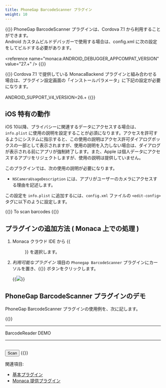 ```yaml
---
title: PhoneGap BarcodeScanner プラグイン
weight: 10
---
```


{{<note>}}
PhoneGap BarcodeScanner プラグインは、Cordova 7.1 から利用することができます。
<br />
Android カスタムビルドデバッガーで使用する場合は、config.xml に次の設定をしてビルドする必要があります。
<br /><br />
&lt;reference name="monaca:ANDROID_DEBUGGER_APPCOMPAT_VERSION" value="27.+" /&gt;
{{</note>}}

{{<note>}}
Cordova 7.1 で提供している MonacaBackend プラグインと組み合わせる場合は、プラグイン設定画面の「インストールパラメータ」に下記の設定が必要になります。
<br /><br />
ANDROID_SUPPORT_V4_VERSION=26.+
{{</note>}}

## iOS 特有の動作

iOS 10以降、プライバシーに関連するデータにアクセスする場合は、 `info.plist` に使用の説明を設定することが必須になります。アクセスを許可するようにシステムに指示すると、この使用の説明はアクセス許可ダイアログボックスの一部として表示されますが、使用の説明を入力しない場合は、ダイアログが表示される前にアプリが強制終了します。また、Apple は個人データにアクセスするアプリをリジェクトしますが、使用の説明は提供していません。

このプラグインでは、次の使用の説明が必要になります。

- `NSCameraUsageDescription` には、アプリがユーザーのカメラにアクセスする理由を記述します。

この設定を `info.plist` に追加するには、`config.xml` ファイルの `<edit-config>` タグに以下のように設定します。

{{<highlight xml>}}
<edit-config target="NSCameraUsageDescription" file="*-Info.plist" mode="merge">
    <string>To scan barcodes</string>
</edit-config>
{{</highlight>}}

## プラグインの追加方法 ( Monaca 上での処理 )

1.  Monaca クラウド IDE から {{<menu menu1="設定" menu2="Cordova プラグインの管理">}} を選択します。

2.  *利用可能なプラグイン* 項目の `Phonegap BarcodeScanner` プラグインにカーソルを置き、{{<guilabel name="有効">}} ボタンをクリックします。

    {{<img src="/images/reference/third_party_phonegap/phonegap_plugin_barcodescanner/1.png">}}

## PhoneGap BarcodeScanner プラグインのデモ

PhoneGap BarcodeScanner プラグインの使用例を、次に記します。

{{<highlight javascript>}}
<!DOCTYPE HTML>
<html>
<head>
  <title>PhoneGap BarcodeScanner Plugin DEMO</title>

  <meta charset="utf-8">
  <meta name="viewport" content="width=device-width, initial-scale=1, maximum-scale=1, user-scalable=no">
  <meta http-equiv="Content-Security-Policy" content="default-src * data: gap: https://ssl.gstatic.com; style-src * 'unsafe-inline'; script-src * 'unsafe-inline' 'unsafe-eval'">
  <script src="components/loader.js"></script>
  <link rel="stylesheet" href="components/loader.css">
  <link rel="stylesheet" href="css/style.css">
  <script>
    function scanBarcode() {
      cordova.plugins.barcodeScanner.scan(
        function (result) {
          alert("We got a barcode\n" +
                "Result: " + result.text + "\n" +
                "Format: " + result.format + "\n" +
                "Cancelled: " + result.cancelled);
        },
        function (error) {
          alert("Scanning failed: " + error);
        },
        {
          preferFrontCamera : true, // iOS and Android
          showFlipCameraButton : true, // iOS and Android
          showTorchButton : true, // iOS and Android
          torchOn: true, // Android, launch with the torch switched on (if available)
          saveHistory: true, // Android, save scan history (default false)
          prompt : "Place a barcode inside the scan area", // Android
          resultDisplayDuration: 500, // Android, display scanned text for X ms. 0 suppresses it entirely, default 1500
          formats : "QR_CODE,PDF_417", // default: all but PDF_417 and RSS_EXPANDED
          orientation : "landscape", // Android only (portrait|landscape), default unset so it rotates with the device
          disableAnimations : true, // iOS
          disableSuccessBeep: false // iOS and Android
        }
      );
    }
  </script>
</head>
<body>
  <hr> BarcodeReader DEMO <hr><br>
  <input type="button" onClick ="scanBarcode()" value ="Scan" />
</body>
</html>
{{</highlight>}}

関連項目:

- [基本プラグイン](../../cordova_7.1)
- [Monaca 提供プラグイン](../../power_plugins)
